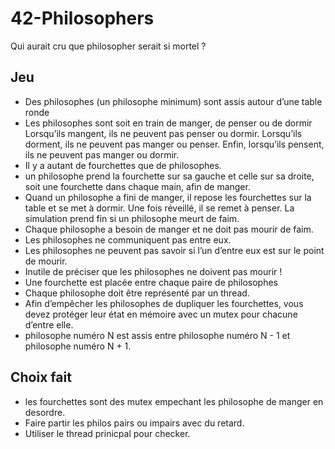 # 42-Philosophers
Qui aurait cru que philosopher serait si mortel ?

## Jeu

-	Des philosophes (un philosophe minimum) sont assis autour d’une table ronde
-	Les philosophes sont soit en train de manger, de penser ou de dormir Lorsqu’ils mangent, ils ne peuvent pas penser ou dormir. Lorsqu’ils dorment, ils ne peuvent pas manger ou penser. Enfin, lorsqu’ils pensent, ils ne peuvent pas manger ou dormir.
-	Il y a autant de fourchettes que de philosophes.
-	un philosophe prend la fourchette sur sa gauche et celle sur sa droite, soit une fourchette dans chaque main, afin de manger.
-	Quand un philosophe a fini de manger, il repose les fourchettes sur la table et se met à dormir. Une fois réveillé, il se remet à penser. La simulation prend fin si un
philosophe meurt de faim.
-	Chaque philosophe a besoin de manger et ne doit pas mourir de faim.
-	Les philosophes ne communiquent pas entre eux.
-	Les philosophes ne peuvent pas savoir si l’un d’entre eux est sur le point de mourir.
-	Inutile de préciser que les philosophes ne doivent pas mourir !
-	Une fourchette est placée entre chaque paire de philosophes
-	Chaque philosophe doit être représenté par un thread.
-	Afin d’empêcher les philosophes de dupliquer les fourchettes, vous devez protéger leur état en mémoire avec un mutex pour chacune d’entre elle.
-	philosophe numéro N est assis entre philosophe numéro N - 1 et philosophe numéro N + 1.

## Choix fait

-	les fourchettes sont des mutex empechant les philosophe de manger en desordre.
-	Faire partir les philos pairs ou impairs avec du retard.
-	Utiliser le thread prinicpal pour checker.
